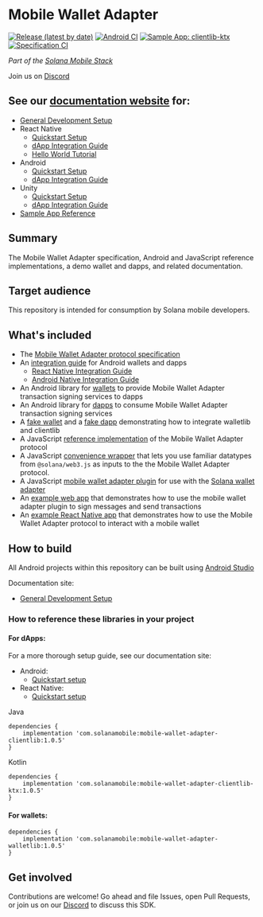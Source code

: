 # Mobile Wallet Adapter

[![Release (latest by date)](https://img.shields.io/github/v/release/solana-mobile/mobile-wallet-adapter)](https://github.com/solana-mobile/mobile-wallet-adapter/releases/latest)
[![Android CI](https://github.com/solana-mobile/mobile-wallet-adapter/actions/workflows/android.yml/badge.svg)](https://github.com/solana-mobile/mobile-wallet-adapter/actions/workflows/android.yml)
[![Sample App: clientlib-ktx](https://github.com/solana-mobile/mobile-wallet-adapter/actions/workflows/example-ktx.yml/badge.svg)](https://github.com/solana-mobile/mobile-wallet-adapter/actions/workflows/example-ktx.yml)
[![Specification CI](https://github.com/solana-mobile/mobile-wallet-adapter/actions/workflows/spec.yml/badge.svg)](https://github.com/solana-mobile/mobile-wallet-adapter/actions/workflows/spec.yml)

_Part of the [Solana Mobile Stack](https://github.com/solana-mobile/solana-mobile-stack-sdk)_

Join us on [Discord](https://discord.gg/solanamobile)

## See our [documentation website](https://docs.solanamobile.com/) for:
- [General Development Setup](https://docs.solanamobile.com/getting-started/development_setup)
- React Native
    - [Quickstart Setup](https://docs.solanamobile.com/react-native/quickstart)
    - [dApp Integration Guide](https://docs.solanamobile.com/react-native/mwa_integration_rn)
    - [Hello World Tutorial](https://docs.solanamobile.com/getting-started/hello_world_tutorial)
- Android
    - [Quickstart Setup](https://docs.solanamobile.com/android-native/quickstart)
    - [dApp Integration Guide](https://docs.solanamobile.com/android-native/mwa_integration)
- Unity
    - [Quickstart Setup](https://solana.unity-sdk.gg/docs/installation)
    - [dApp Integration Guide](https://solana.unity-sdk.gg/docs/configuration)
- [Sample App Reference](https://docs.solanamobile.com/sample-apps/sample_app_overview)


## Summary

The Mobile Wallet Adapter specification, Android and JavaScript reference implementations, a demo wallet and dapps, and related documentation.

## Target audience

This repository is intended for consumption by Solana mobile developers.

## What's included

- The [Mobile Wallet Adapter protocol specification](https://solana-mobile.github.io/mobile-wallet-adapter/spec/spec.html)
- An [integration guide](android/docs/integration_guide.md) for Android wallets and dapps
    - [React Native Integration Guide](https://docs.solanamobile.com/react-native/mwa_integration_rn)
    - [Android Native Integration Guide](https://docs.solanamobile.com/android-native/mwa_integration)
- An Android library for [wallets](android/walletlib) to provide Mobile Wallet Adapter transaction signing services to dapps
- An Android library for [dapps](android/clientlib) to consume Mobile Wallet Adapter transaction signing services
- A [fake wallet](android/fakewallet) and a [fake dapp](android/fakedapp) demonstrating how to integrate walletlib and clientlib
- A JavaScript [reference implementation](js/packages/mobile-wallet-adapter-protocol) of the Mobile Wallet Adapter protocol
- A JavaScript [convenience wrapper](js/packages/mobile-wallet-adapter-protocol-web3js) that lets you use familiar datatypes from `@solana/web3.js` as inputs to the the Mobile Wallet Adapter protocol.
- A JavaScript [mobile wallet adapter plugin](js/packages/wallet-adapter-mobile) for use with the [Solana wallet adapter](https://github.com/solana-labs/wallet-adapter)
- An [example web app](examples/example-web-app) that demonstrates how to use the mobile wallet adapter plugin to sign messages and send transactions
- An [example React Native app](examples/example-react-native-app) that demonstrates how to use the Mobile Wallet Adapter protocol to interact with a mobile wallet

## How to build

All Android projects within this repository can be built using [Android Studio](https://developer.android.com/studio)

Documentation site:
- [General Development Setup](https://docs.solanamobile.com/getting-started/development_setup)

### How to reference these libraries in your project

#### For dApps:

For a more thorough setup guide, see our documentation site:
- Android:
    - [Quickstart setup](https://docs.solanamobile.com/android-native/quickstart)
- React Native:
    - [Quickstart setup](https://docs.solanamobile.com/react-native/quickstart)

Java
```
dependencies {
    implementation 'com.solanamobile:mobile-wallet-adapter-clientlib:1.0.5'
}
```

Kotlin
```
dependencies {
    implementation 'com.solanamobile:mobile-wallet-adapter-clientlib-ktx:1.0.5'
}
```

#### For wallets:

```
dependencies {
    implementation 'com.solanamobile:mobile-wallet-adapter-walletlib:1.0.5'
}
```

## Get involved

Contributions are welcome! Go ahead and file Issues, open Pull Requests, or join us on our [Discord](https://discord.gg/solanamobile) to discuss this SDK.

